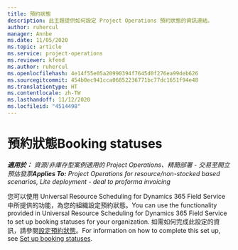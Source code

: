 ```yaml
---
title: 預約狀態
description: 此主題提供如何設定 Project Operations 預約狀態的資訊連結。
author: ruhercul
manager: Annbe
ms.date: 11/05/2020
ms.topic: article
ms.service: project-operations
ms.reviewer: kfend
ms.author: ruhercul
ms.openlocfilehash: 4e14f55e05a20990394f7645d0f276ea99deb626
ms.sourcegitcommit: 454b0ec941cca06852236771bc77dc1651f94e48
ms.translationtype: HT
ms.contentlocale: zh-TW
ms.lasthandoff: 11/12/2020
ms.locfileid: "4514498"
---
```

# <a name="booking-statuses"></a><span data-ttu-id="88867-103">預約狀態</span><span class="sxs-lookup"><span data-stu-id="88867-103">Booking statuses</span></span>

<span data-ttu-id="88867-104">_**適用於：** 資源/非庫存型案例適用的 Project Operations、精簡部署 - 交易至開立預估發票_</span><span class="sxs-lookup"><span data-stu-id="88867-104">_**Applies To:** Project Operations for resource/non-stocked based scenarios, Lite deployment - deal to proforma invoicing_</span></span>

<span data-ttu-id="88867-105">您可以使用 Universal Resource Scheduling for Dynamics 365 Field Service 中所提供的功能，為您的組織設定預約狀態。</span><span class="sxs-lookup"><span data-stu-id="88867-105">You can use the functionality provided in Universal Resource Scheduling for Dynamics 365 Field Service to set up booking statuses for your organization.</span></span> <span data-ttu-id="88867-106">如需如何完成此設定的資訊，請參閱[設定預約狀態](https://docs.microsoft.com/dynamics365/field-service/set-up-booking-statuses)。</span><span class="sxs-lookup"><span data-stu-id="88867-106">For information on how to complete this set up, see [Set up booking statuses](https://docs.microsoft.com/dynamics365/field-service/set-up-booking-statuses).</span></span>
